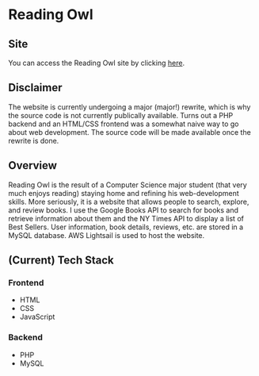 # Reading Owl

## Site

You can access the Reading Owl site by clicking [here](https://www.reading-owl.com).

## Disclaimer

The website is currently undergoing a major (major!) rewrite, which is why the source code is not currently publically available. Turns out a PHP backend and an HTML/CSS frontend was a somewhat naive way to go about web development. The source code will be made available once the rewrite is done.

## Overview

Reading Owl is the result of a Computer Science major student (that very much enjoys reading) staying home and refining his web-development skills. More seriously, it is a website that allows people to search, explore, and review books. I use the Google Books API to search for books and retrieve information about them and the NY Times API to display a list of Best Sellers. User information, book details, reviews, etc. are stored in a MySQL database. AWS Lightsail is used to host the website.

## (Current) Tech Stack

### Frontend
- HTML
- CSS
- JavaScript

### Backend
- PHP
- MySQL
